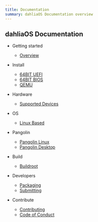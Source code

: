 ```yaml
---
title: Documentation
summary: dahliaOS Documentation overview
---
```

## dahliaOS Documentation

- Getting started

  - [Overview](/)

- Install

  - [64BIT UEFI](/install/efi)
  - [64BIT BIOS](/install/legacy)
  - [QEMU](/install/qemu)

- Hardware

  - [Supported Devices](/hardware/support)

- OS

  - [Linux Based](/os/linux)

- Pangolin

  - [Pangolin Linux](/pangolin/pangolin-linux)
  - [Pangolin Desktop](/pangolin/pangolin)

- Build

  - [Buildroot](/build/buildroot)

- Developers

  - [Packaging](/developer/packaging)
  - [Submitting](/developer/submitting)

- Contribute

  - [Contributing](/contribute/contributing)
  - [Code of Conduct](/contribute/conduct)
